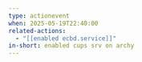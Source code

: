```yaml
---
type: actionevent
when: 2025-05-19T22:40:00
related-actions:
  - "[[enabled ecbd.service]]"
in-short: enabled cups srv on archy
---
```

